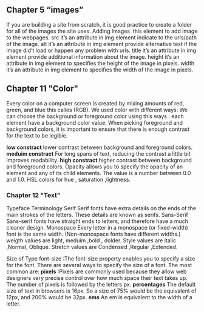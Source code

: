 ## Chapter 5 “images”
If you are building a site from scratch, it is good practice to create a folder for all of the images the site uses.
Adding Images
<img> this element to add image to the webpages.
src it’s an attribute in img element indicate to the urls/path of the image.
alt it’s an attribute in img element provide alternative text if the image did’t load or happen any problem with urls.
title it’s an attribute in img element provide additional information about the image.
height it’s an attribute in img element to specifies the height of the image in pixels.
width it’s an attribute in img element to specifies the width of the image in pixels.

## Chapter 11 "Color"
Every color on a computer screen is created by mixing amounts of red, green, and blue this calles (RGB).
We used color with different ways:
We can choose the background or foreground color using this ways .
each element have a background color value.
When picking foreground and background colors, it is important to ensure that there is enough contrast for the text to be legible.

**low constract** lower contrast between background and foreground colors.
**meduim constract** For long spans of text, reducing the contrast a little bit improves readability.
**high constract** higher contrast between background and foreground colors.
Opacity allows you to specify the opacity of an element and any of its child elements. The value is a number between 0.0 and 1.0.
HSL colors for hue , saturation ,lightness.

### Chapter 12 "Text"
Typeface Terminology
Serif Serif fonts have extra details on the ends of the main strokes of the letters. These details are known as serifs.
Sans-Serif Sans-serif fonts have straight ends to letters, and therefore have a much cleaner design.
Monospace Every letter in a monospace (or fixed-width) font is the same width. (Non-monospace fonts have different widths.)
weigth values are light, meduim ,bold , dolder.
Style values are italic ,Normal, Oblique.
Stretch values are Condensed ,Regular ,Extended.

Size of Type
font-size :The font-size property enables you to specify a size for the font. There are several ways to specify the size of a font. The most common are:
**pixels** :Pixels are commonly used because they allow web designers very precise control over how much space their text takes up. The number of pixels is followed by the letters px.
**percentages** The default size of text in browsers is 16px. So a size of 75% would be the equivalent of 12px, and 200% would be 32px.
**ems** An em is equivalent to the width of a letter.
